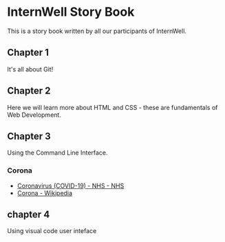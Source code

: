 # InternWell Story Book

This is a story book written by all our participants of InternWell.

## Chapter 1

It's all about Git!

## Chapter 2

Here we will learn more about HTML and CSS - these are fundamentals of Web Development.

## Chapter 3

Using the Command Line Interface.

### Corona

- [Coronavirus (COVID-19) - NHS - NHS](https://www.nhs.uk/conditions/coronavirus-covid-19/)
- [Corona - Wikipedia](https://en.wikipedia.org/wiki/Corona)

## chapter 4

Using visual code user inteface
